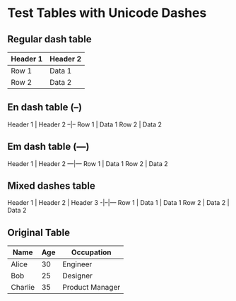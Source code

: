 
# Test Tables with Unicode Dashes

## Regular dash table
Header 1 | Header 2
-|-
Row 1 | Data 1
Row 2 | Data 2

## En dash table (–)
Header 1 | Header 2
–|–
Row 1 | Data 1
Row 2 | Data 2

## Em dash table (—)
Header 1 | Header 2
—|—
Row 1 | Data 1
Row 2 | Data 2

## Mixed dashes table
Header 1 | Header 2 | Header 3
-|–|—
Row 1 | Data 1 | Data 1
Row 2 | Data 2 | Data 2

## Original Table

| Name     | Age | Occupation     |
|----------|-----|----------------|
| Alice    | 30  | Engineer       |
| Bob      | 25  | Designer       |
| Charlie  | 35  | Product Manager|
